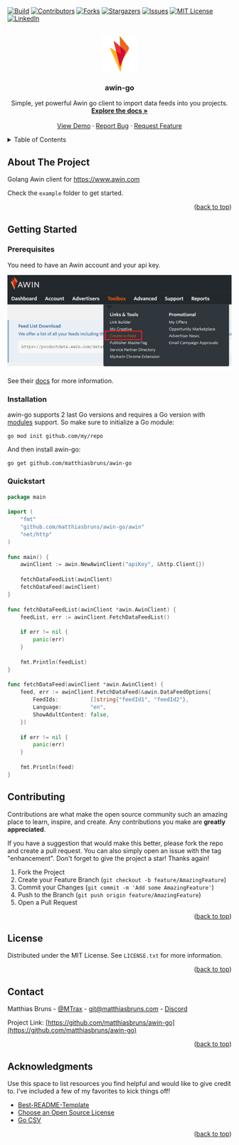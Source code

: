 <div id="top"></div>
<!--
*** README template provided by https://github.com/othneildrew/Best-README-Template
-->



<!-- PROJECT SHIELDS -->
<!--
*** I'm using markdown "reference style" links for readability.
*** Reference links are enclosed in brackets [ ] instead of parentheses ( ).
*** See the bottom of this document for the declaration of the reference variables
*** for contributors-url, forks-url, etc. This is an optional, concise syntax you may use.
*** https://www.markdownguide.org/basic-syntax/#reference-style-links
-->
[![Build][build-shield]][build-url]
[![Contributors][contributors-shield]][contributors-url]
[![Forks][forks-shield]][forks-url]
[![Stargazers][stars-shield]][stars-url]
[![Issues][issues-shield]][issues-url]
[![MIT License][license-shield]][license-url]
[![LinkedIn][linkedin-shield]][linkedin-url]



<!-- PROJECT LOGO -->
<br />
<div align="center">
  <a href="https://github.com/othneildrew/Best-README-Template">
    <img src="docs/images/awin_256x256.png" alt="Logo" width="80" height="80">
  </a>

<h3 align="center">awin-go</h3>

  <p align="center">
    Simple, yet powerful Awin go client to import data feeds into you projects.
    <br />
    <a href="https://pkg.go.dev/github.com/matthiasbruns/awin-go"><strong>Explore the docs »</strong></a>
    <br />
    <br />
    <a href="https://pkg.go.dev/github.com/matthiasbruns/awin-go">View Demo</a>
    ·
    <a href="https://github.com/matthiasbruns/awin-go/issues">Report Bug</a>
    ·
    <a href="https://github.com/matthiasbruns/awin-go/issues">Request Feature</a>
  </p>
</div>



<!-- TABLE OF CONTENTS -->
<details>
  <summary>Table of Contents</summary>
  <ol>
    <li>
      <a href="#getting-started">Getting Started</a>
      <ul>
        <li><a href="#prerequisites">Prerequisites</a></li>
        <li><a href="#installation">Installation</a></li>
      </ul>
    </li>
    <li><a href="#contributing">Contributing</a></li>
    <li><a href="#license">License</a></li>
    <li><a href="#contact">Contact</a></li>
    <li><a href="#acknowledgments">Acknowledgments</a></li>
  </ol>
</details>



<!-- ABOUT THE PROJECT -->
## About The Project

Golang Awin client for https://www.awin.com

Check the `example` folder to get started.

<p align="right">(<a href="#top">back to top</a>)</p>



<!-- GETTING STARTED -->
## Getting Started

### Prerequisites

You need to have an Awin account and your api key.

[![Awin Create A Feed][awin-create-feed-screenshot]](https://ui.awin.com)

See their [docs](https://wiki.awin.com/index.php/Product_Feed_List_Download) for more information.


### Installation

awin-go supports 2 last Go versions and requires a Go version with
[modules](https://github.com/golang/go/wiki/Modules) support. So make sure to initialize a Go
module:

```shell
go mod init github.com/my/repo
```

And then install awin-go:

```shell
go get github.com/matthiasbruns/awin-go
```

### Quickstart

```go
package main

import (
	"fmt"
	"github.com/matthiasbruns/awin-go/awin"
	"net/http"
)

func main() {
	awinClient := awin.NewAwinClient("apiKey", &http.Client{})

	fetchDataFeedList(awinClient)
	fetchDataFeed(awinClient)
}

func fetchDataFeedList(awinClient *awin.AwinClient) {
	feedList, err := awinClient.FetchDataFeedList()

	if err != nil {
		panic(err)
	}

	fmt.Println(feedList)
}

func fetchDataFeed(awinClient *awin.AwinClient) {
	feed, err := awinClient.FetchDataFeed(&awin.DataFeedOptions{
		FeedIds:          []string{"feedId1", "feedId2"},
		Language:         "en",
		ShowAdultContent: false,
	})

	if err != nil {
		panic(err)
	}

	fmt.Println(feed)
}


```

<!-- CONTRIBUTING -->
## Contributing

Contributions are what make the open source community such an amazing place to learn, inspire, and create. Any contributions you make are **greatly appreciated**.

If you have a suggestion that would make this better, please fork the repo and create a pull request. You can also simply open an issue with the tag "enhancement".
Don't forget to give the project a star! Thanks again!

1. Fork the Project
2. Create your Feature Branch (`git checkout -b feature/AmazingFeature`)
3. Commit your Changes (`git commit -m 'Add some AmazingFeature'`)
4. Push to the Branch (`git push origin feature/AmazingFeature`)
5. Open a Pull Request

<p align="right">(<a href="#top">back to top</a>)</p>



<!-- LICENSE -->
## License

Distributed under the MIT License. See `LICENSE.txt` for more information.

<p align="right">(<a href="#top">back to top</a>)</p>



<!-- CONTACT -->
## Contact

Matthias Bruns - [@MTrax](https://twitter.com/MTrax) - git@matthiasbruns.com - [Discord](https://discord.gg/cYAYAvx6Yj)

Project Link: [https://github.com/matthiasbruns/awin-go](https://github.com/matthiasbruns/awin-go)

<p align="right">(<a href="#top">back to top</a>)</p>



<!-- ACKNOWLEDGMENTS -->
## Acknowledgments

Use this space to list resources you find helpful and would like to give credit to. I've included a few of my favorites to kick things off!

* [Best-README-Template](https://github.com/othneildrew/Best-README-Template)
* [Choose an Open Source License](https://choosealicense.com)
* [Go CSV](https://github.com/gocarina/gocsv)

<p align="right">(<a href="#top">back to top</a>)</p>



<!-- MARKDOWN LINKS & IMAGES -->
<!-- https://www.markdownguide.org/basic-syntax/#reference-style-links -->
[build-shield]: https://img.shields.io/github/actions/workflow/status/matthiasbruns/awin-go/go.yml/main&style=for-the-badge
[build-url]: https://github.com/matthiasbruns/awin-go/actions/workflows/go.yml
[contributors-shield]: https://img.shields.io/github/contributors/matthiasbruns/awin-go.svg?style=for-the-badge
[contributors-url]: https://github.com/matthiasbruns/awin-go/graphs/contributors
[forks-shield]: https://img.shields.io/github/forks/matthiasbruns/awin-go.svg?style=for-the-badge
[forks-url]: https://github.com/matthiasbruns/awin-go/network/members
[stars-shield]: https://img.shields.io/github/stars/matthiasbruns/awin-go.svg?style=for-the-badge
[stars-url]: https://github.com/matthiasbruns/awin-go/stargazers
[issues-shield]: https://img.shields.io/github/issues/matthiasbruns/awin-go.svg?style=for-the-badge
[issues-url]: https://github.com/matthiasbruns/awin-go/issues
[license-shield]: https://img.shields.io/github/license/matthiasbruns/awin-go.svg?style=for-the-badge
[license-url]: https://github.com/matthiasbruns/awin-go/blob/main/LICENSE.txt
[linkedin-shield]: https://img.shields.io/badge/-LinkedIn-black.svg?style=for-the-badge&logo=linkedin&colorB=555
[linkedin-url]: https://linkedin.com/in/matthiasbruns
[awin-create-feed-screenshot]: docs/images/awin_create_feed.png